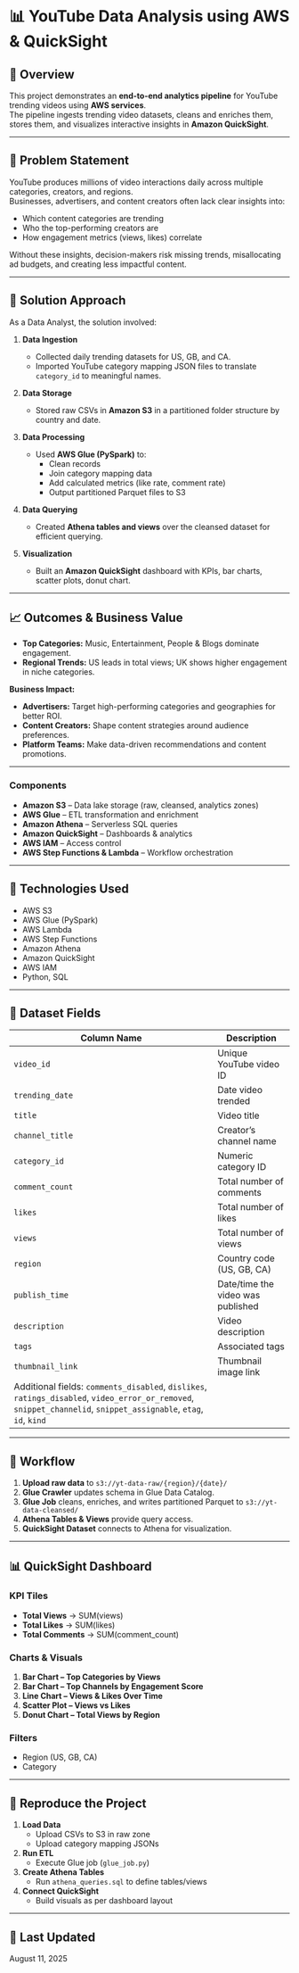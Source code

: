 # 📊 YouTube Data Analysis using AWS & QuickSight

## 📌 Overview
This project demonstrates an **end-to-end analytics pipeline** for YouTube trending videos using **AWS services**.  
The pipeline ingests trending video datasets, cleans and enriches them, stores them, and visualizes interactive insights in **Amazon QuickSight**.

---

## 🛑 Problem Statement
YouTube produces millions of video interactions daily across multiple categories, creators, and regions.  
Businesses, advertisers, and content creators often lack clear insights into:
- Which content categories are trending
- Who the top-performing creators are
- How engagement metrics (views, likes) correlate

Without these insights, decision-makers risk missing trends, misallocating ad budgets, and creating less impactful content.

---

## 🧠 Solution Approach
As a Data Analyst, the solution involved:

1. **Data Ingestion**
   - Collected daily trending datasets for US, GB, and CA.
   - Imported YouTube category mapping JSON files to translate `category_id` to meaningful names.

2. **Data Storage**
   - Stored raw CSVs in **Amazon S3** in a partitioned folder structure by country and date.

3. **Data Processing**
   - Used **AWS Glue (PySpark)** to:
     - Clean records
     - Join category mapping data
     - Add calculated metrics (like rate, comment rate)
     - Output partitioned Parquet files to S3

4. **Data Querying**
   - Created **Athena tables and views** over the cleansed dataset for efficient querying.

5. **Visualization**
   - Built an **Amazon QuickSight** dashboard with KPIs, bar charts, scatter plots, donut chart.

---

## 📈 Outcomes & Business Value
- **Top Categories:** Music, Entertainment, People & Blogs dominate engagement.
- **Regional Trends:** US leads in total views; UK shows higher engagement in niche categories.

**Business Impact:**
- **Advertisers:** Target high-performing categories and geographies for better ROI.
- **Content Creators:** Shape content strategies around audience preferences.
- **Platform Teams:** Make data-driven recommendations and content promotions.

---

### **Components**
- **Amazon S3** – Data lake storage (raw, cleansed, analytics zones)
- **AWS Glue** – ETL transformation and enrichment
- **Amazon Athena** – Serverless SQL queries
- **Amazon QuickSight** – Dashboards & analytics
- **AWS IAM** – Access control
- **AWS Step Functions & Lambda** – Workflow orchestration

---

## 🧰 Technologies Used
- AWS S3
- AWS Glue (PySpark)
- AWS Lambda
- AWS Step Functions
- Amazon Athena
- Amazon QuickSight
- AWS IAM
- Python, SQL

---

## 📂 Dataset Fields
| Column Name           | Description |
|-----------------------|-------------|
| `video_id`            | Unique YouTube video ID |
| `trending_date`       | Date video trended |
| `title`               | Video title |
| `channel_title`       | Creator’s channel name |
| `category_id`         | Numeric category ID |
| `comment_count`       | Total number of comments |
| `likes`               | Total number of likes |
| `views`               | Total number of views |
| `region`              | Country code (US, GB, CA) |
| `publish_time`        | Date/time the video was published |
| `description`         | Video description |
| `tags`                | Associated tags |
| `thumbnail_link`      | Thumbnail image link |
| Additional fields: `comments_disabled`, `dislikes`, `ratings_disabled`, `video_error_or_removed`, `snippet_channelid`, `snippet_assignable`, `etag`, `id`, `kind` |

---

## 🔄 Workflow
1. **Upload raw data** to `s3://yt-data-raw/{region}/{date}/`
2. **Glue Crawler** updates schema in Glue Data Catalog.
3. **Glue Job** cleans, enriches, and writes partitioned Parquet to `s3://yt-data-cleansed/`
4. **Athena Tables & Views** provide query access.
5. **QuickSight Dataset** connects to Athena for visualization.
   

---

## 📊 QuickSight Dashboard
### **KPI Tiles**
- **Total Views** → SUM(views)
- **Total Likes** → SUM(likes)
- **Total Comments** → SUM(comment_count)

### **Charts & Visuals**
1. **Bar Chart – Top Categories by Views**
2. **Bar Chart – Top Channels by Engagement Score**
3. **Line Chart – Views & Likes Over Time**
4. **Scatter Plot – Views vs Likes**
5. **Donut Chart – Total Views by Region**


### **Filters**
- Region (US, GB, CA)
- Category

---

## 🚀 Reproduce the Project
1. **Load Data**
   - Upload CSVs to S3 in raw zone
   - Upload category mapping JSONs
2. **Run ETL**
   - Execute Glue job (`glue_job.py`)
3. **Create Athena Tables**
   - Run `athena_queries.sql` to define tables/views
4. **Connect QuickSight**
   - Build visuals as per dashboard layout

---

## 📅 Last Updated
August 11, 2025
